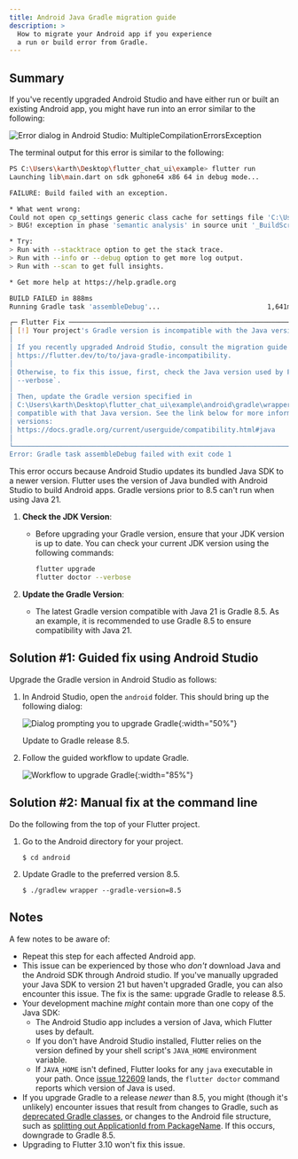 ```yaml
---
title: Android Java Gradle migration guide
description: >
  How to migrate your Android app if you experience
  a run or build error from Gradle.
---
```


## Summary

If you've recently upgraded Android Studio and have either run or built an existing Android app, you might have run into an error similar to the following:

![Error dialog in Android Studio: MultipleCompilationErrorsException](/assets/images/docs/releaseguide/android-studio-error.png)

The terminal output for this error is similar to the following:

```sh
PS C:\Users\karth\Desktop\flutter_chat_ui\example> flutter run
Launching lib\main.dart on sdk gphone64 x86 64 in debug mode...

FAILURE: Build failed with an exception.

* What went wrong:
Could not open cp_settings generic class cache for settings file 'C:\Users\karth\Desktop\flutter_chat_ui\example\android\settings.gradle' (C:\Users\karth\.gradle\caches\7.6.3\scripts\89h1b0pgkuoa5c28iqf1kcknq).
> BUG! exception in phase 'semantic analysis' in source unit '_BuildScript_' Unsupported class file major version 65

* Try:
> Run with --stacktrace option to get the stack trace.
> Run with --info or --debug option to get more log output.
> Run with --scan to get full insights.

* Get more help at https://help.gradle.org

BUILD FAILED in 888ms
Running Gradle task 'assembleDebug'...                           1,641ms

┌─ Flutter Fix ─────────────────────────────────────────────────────────────────────────────────────────────┐   
│ [!] Your project's Gradle version is incompatible with the Java version that Flutter is using for Gradle. │   
│                                                                                                           │   
│ If you recently upgraded Android Studio, consult the migration guide at                                   │   
│ https://flutter.dev/to/to/java-gradle-incompatibility.                                                    │   
│                                                                                                           │   
│ Otherwise, to fix this issue, first, check the Java version used by Flutter by running `flutter doctor    │   
│ --verbose`.                                                                                               │   
│                                                                                                           │   
│ Then, update the Gradle version specified in                                                              │   
│ C:\Users\karth\Desktop\flutter_chat_ui\example\android\gradle\wrapper\gradle-wrapper.properties to be     │   
│ compatible with that Java version. See the link below for more information on compatible Java/Gradle      │   
│ versions:                                                                                                 │   
│ https://docs.gradle.org/current/userguide/compatibility.html#java                                         │   
│                                                                                                           │   
└───────────────────────────────────────────────────────────────────────────────────────────────────────────┘   
Error: Gradle task assembleDebug failed with exit code 1
```

This error occurs because Android Studio updates its bundled Java SDK to a newer version. Flutter uses the version of Java bundled with Android Studio to build Android apps. Gradle versions prior to 8.5 can't run when using Java 21.

1. **Check the JDK Version**:
   - Before upgrading your Gradle version, ensure that your JDK version is up to date. You can check your current JDK version using the following commands:
     ```sh
     flutter upgrade
     flutter doctor --verbose
     ```

2. **Update the Gradle Version**:
   - The latest Gradle version compatible with Java 21 is Gradle 8.5. As an example, it is recommended to use Gradle 8.5 to ensure compatibility with Java 21.

## Solution #1: Guided fix using Android Studio

Upgrade the Gradle version in Android Studio as follows:

1. In Android Studio, open the `android` folder.
   This should bring up the following dialog: 

   ![Dialog prompting you to upgrade Gradle](/assets/images/docs/releaseguide/android-studio-upgrade-alert.png){:width="50%"}

   Update to Gradle release 8.5.

1. Follow the guided workflow to update Gradle.

   ![Workflow to upgrade Gradle](/assets/images/docs/releaseguide/android-studio-gradle-upgrade.png){:width="85%"}

## Solution #2: Manual fix at the command line

Do the following from the top of your Flutter project.

1. Go to the Android directory for your project.

   ```console
   $ cd android
   ```

1. Update Gradle to the preferred version 8.5.

   ```console
   $ ./gradlew wrapper --gradle-version=8.5
   ```

## Notes

A few notes to be aware of:

* Repeat this step for each affected Android app.
* This issue can be experienced by those who
  _don't_ download Java and the Android SDK through
  Android studio.
  If you've manually upgraded your Java SDK to
  version 21 but haven't upgraded Gradle, you can
  also encounter this issue. The fix is the same:
  upgrade Gradle to release 8.5.
* Your development machine _might_ contain more
  than one copy of the Java SDK:
  * The Android Studio app includes a version of Java,
    which Flutter uses by default.
  * If you don't have Android Studio installed,
    Flutter relies on the version defined by your
    shell script's `JAVA_HOME` environment variable.
  * If `JAVA_HOME` isn't defined, Flutter looks
    for any `java` executable in your path.
    Once [issue 122609][] lands, the `flutter doctor`
    command reports which version of Java is used.
* If you upgrade Gradle to a release _newer_ than 8.5,
  you might (though it's unlikely) encounter issues
  that result from changes to Gradle, such as
  [deprecated Gradle classes][], or changes to the
  Android file structure, such as
  [splitting out ApplicationId from PackageName][].
  If this occurs, downgrade to Gradle 8.5.
* Upgrading to Flutter 3.10 won't fix this issue.

[deprecated Gradle classes]: https://docs.gradle.org/8.5/javadoc/deprecated-list.html
[issue 122609]: {{site.repo.flutter}}/issues/122609
[splitting out ApplicationId from PackageName]: http://tools.android.com/tech-docs/new-build-system/applicationid-vs-packagename
